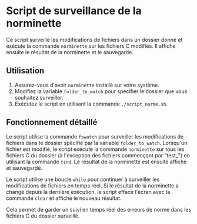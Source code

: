 # Script de surveillance de la norminette

Ce script surveille les modifications de fichiers dans un dossier donné et exécute la commande `norminette` sur les fichiers C modifiés. Il affiche ensuite le résultat de la norminette et le sauvegarde.

## Utilisation

1. Assurez-vous d'avoir `norminette` installé sur votre système.
2. Modifiez la variable `folder_to_watch` pour spécifier le dossier que vous souhaitez surveiller.
3. Exécutez le script en utilisant la commande `./script_norme.sh`.

## Fonctionnement détaillé

Le script utilise la commande `fswatch` pour surveiller les modifications de fichiers dans le dossier spécifié par la variable `folder_to_watch`. Lorsqu'un fichier est modifié, le script exécute la commande `norminette` sur tous les fichiers C du dossier (à l'exception des fichiers commençant par "test_") en utilisant la commande `find`. Le résultat de la norminette est ensuite affiché et sauvegardé.

Le script utilise une boucle `while` pour continuer à surveiller les modifications de fichiers en temps réel. Si le résultat de la norminette a changé depuis la dernière exécution, le script efface l'écran avec la commande `clear` et affiche le nouveau résultat.

Cela permet de garder un suivi en temps réel des erreurs de norme dans les fichiers C du dossier surveillé.
